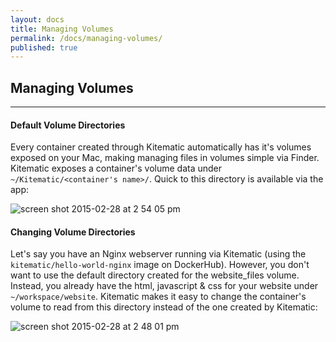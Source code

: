 ```yaml
---
layout: docs
title: Managing Volumes
permalink: /docs/managing-volumes/
published: true
---
```


## Managing Volumes

---

#### Default Volume Directories

Every container created through Kitematic automatically has it's volumes exposed on your Mac, making managing files in volumes simple via Finder. Kitematic exposes a container's volume data under `~/Kitematic/<container's name>/`. Quick to this directory is available via the app:

![screen shot 2015-02-28 at 2 54 05 pm](https://cloud.githubusercontent.com/assets/251292/6427815/f7139772-bf59-11e4-8118-4fef00693985.png)

#### Changing Volume Directories

Let's say you have an Nginx webserver running via Kitematic (using the `kitematic/hello-world-nginx` image on DockerHub). However, you don't want to use the default directory created for the website_files volume. Instead, you already have the html, javascript & css for your website under `~/workspace/website`. Kitematic makes it easy to change the container's volume to read from this directory instead of the one created by Kitematic:

![screen shot 2015-02-28 at 2 48 01 pm](https://cloud.githubusercontent.com/assets/251292/6427767/d45d9ca6-bf58-11e4-928f-a9f73278509d.png)
